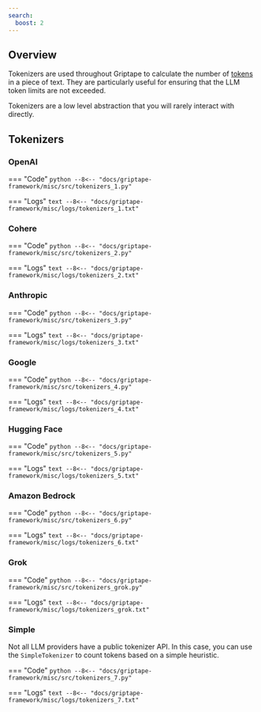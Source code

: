 ```yaml
---
search:
  boost: 2
---
```


## Overview

Tokenizers are used throughout Griptape to calculate the number of [tokens](https://learn.microsoft.com/en-us/semantic-kernel/prompt-engineering/tokens) in a piece of text.
They are particularly useful for ensuring that the LLM token limits are not exceeded.

Tokenizers are a low level abstraction that you will rarely interact with directly.

## Tokenizers

### OpenAI

=== "Code"
    ```python
    --8<-- "docs/griptape-framework/misc/src/tokenizers_1.py"
    ```

=== "Logs"
    ```text
    --8<-- "docs/griptape-framework/misc/logs/tokenizers_1.txt"
    ```


### Cohere

=== "Code"
    ```python
    --8<-- "docs/griptape-framework/misc/src/tokenizers_2.py"
    ```

=== "Logs"
    ```text
    --8<-- "docs/griptape-framework/misc/logs/tokenizers_2.txt"
    ```


### Anthropic

=== "Code"
    ```python
    --8<-- "docs/griptape-framework/misc/src/tokenizers_3.py"
    ```

=== "Logs"
    ```text
    --8<-- "docs/griptape-framework/misc/logs/tokenizers_3.txt"
    ```


### Google

=== "Code"
    ```python
    --8<-- "docs/griptape-framework/misc/src/tokenizers_4.py"
    ```

=== "Logs"
    ```text
    --8<-- "docs/griptape-framework/misc/logs/tokenizers_4.txt"
    ```


### Hugging Face

=== "Code"
    ```python
    --8<-- "docs/griptape-framework/misc/src/tokenizers_5.py"
    ```

=== "Logs"
    ```text
    --8<-- "docs/griptape-framework/misc/logs/tokenizers_5.txt"
    ```


### Amazon Bedrock

=== "Code"
    ```python
    --8<-- "docs/griptape-framework/misc/src/tokenizers_6.py"
    ```

=== "Logs"
    ```text
    --8<-- "docs/griptape-framework/misc/logs/tokenizers_6.txt"
    ```


### Grok

=== "Code"
    ```python
    --8<-- "docs/griptape-framework/misc/src/tokenizers_grok.py"
    ```

=== "Logs"
    ```text
    --8<-- "docs/griptape-framework/misc/logs/tokenizers_grok.txt"
    ```


### Simple

Not all LLM providers have a public tokenizer API. In this case, you can use the `SimpleTokenizer` to count tokens based on a simple heuristic.

=== "Code"
    ```python
    --8<-- "docs/griptape-framework/misc/src/tokenizers_7.py"
    ```

=== "Logs"
    ```text
    --8<-- "docs/griptape-framework/misc/logs/tokenizers_7.txt"
    ```


